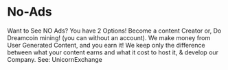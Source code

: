 # No-Ads
Want to See NO Ads? You have 2 Options! Become a content Creator or, Do Dreamcoin mining! (you can without an account). We make money from User Generated Content, and you earn it! We keep only the difference between what your content earns and what it cost to host it, &amp; develop our Company. See: UnicornExchange
